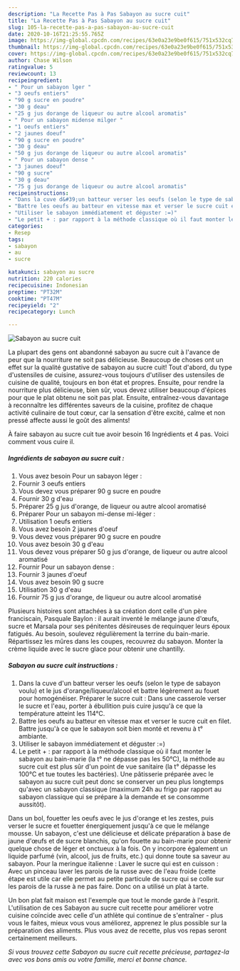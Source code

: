 ```yaml
---
description: "La Recette Pas à Pas Sabayon au sucre cuit"
title: "La Recette Pas à Pas Sabayon au sucre cuit"
slug: 105-la-recette-pas-a-pas-sabayon-au-sucre-cuit
date: 2020-10-16T21:25:55.765Z
image: https://img-global.cpcdn.com/recipes/63e0a23e9be0f615/751x532cq70/sabayon-au-sucre-cuit-photo-principale-de-la-recette.jpg
thumbnail: https://img-global.cpcdn.com/recipes/63e0a23e9be0f615/751x532cq70/sabayon-au-sucre-cuit-photo-principale-de-la-recette.jpg
cover: https://img-global.cpcdn.com/recipes/63e0a23e9be0f615/751x532cq70/sabayon-au-sucre-cuit-photo-principale-de-la-recette.jpg
author: Chase Wilson
ratingvalue: 5
reviewcount: 13
recipeingredient:
- " Pour un sabayon lger "
- "3 oeufs entiers"
- "90 g sucre en poudre"
- "30 g deau"
- "25 g jus dorange de liqueur ou autre alcool aromatis"
- " Pour un sabayon midense milger "
- "1 oeufs entiers"
- "2 jaunes doeuf"
- "90 g sucre en poudre"
- "30 g deau"
- "50 g jus dorange de liqueur ou autre alcool aromatis"
- " Pour un sabayon dense "
- "3 jaunes doeuf"
- "90 g sucre"
- "30 g deau"
- "75 g jus dorange de liqueur ou autre alcool aromatis"
recipeinstructions:
- "Dans la cuve d&#39;un batteur verser les oeufs (selon le type de sabayon voulu) et le jus d&#39;orange/liqueur/alcool et battre légèrement au fouet pour homogénéiser. Préparer le sucre cuit : Dans une casserole verser le sucre et l&#39;eau, porter à ébullition puis cuire jusqu&#39;à ce que la température atteint les 114°C."
- "Battre les oeufs au batteur en vitesse max et verser le sucre cuit en filet. Battre jusqu&#39;à ce que le sabayon soit bien monté et revenu à t° ambiante."
- "Utiliser le sabayon immédiatement et déguster :=)"
- "Le petit + : par rapport à la méthode classique où il faut monter le sabayon au bain-marie (la t° ne dépasse pas les 50°C), la méthode au sucre cuit est plus sûr d&#39;un point de vue sanitaire (la t° dépasse les 100°C et tue toutes les bactéries). Une pâtisserie préparée avec le sabayon au sucre cuit peut donc se conserver un peu plus longtemps qu&#39;avec un sabayon classique (maximum 24h au frigo par rapport au sabayon classique qui se prépare à la demande et se consomme aussitôt)."
categories:
- Resep
tags:
- sabayon
- au
- sucre

katakunci: sabayon au sucre 
nutrition: 220 calories
recipecuisine: Indonesian
preptime: "PT32M"
cooktime: "PT47M"
recipeyield: "2"
recipecategory: Lunch

---
```



![Sabayon au sucre cuit](https://img-global.cpcdn.com/recipes/63e0a23e9be0f615/751x532cq70/sabayon-au-sucre-cuit-photo-principale-de-la-recette.jpg)

La plupart des gens ont abandonné sabayon au sucre cuit à l'avance de peur que la nourriture ne soit pas délicieuse. Beaucoup de choses ont un effet sur la qualité gustative de sabayon au sucre cuit! Tout d'abord, du type d'ustensiles de cuisine, assurez-vous toujours d'utiliser des ustensiles de cuisine de qualité, toujours en bon état et propres. Ensuite, pour rendre la nourriture plus délicieuse, bien sûr, vous devez utiliser beaucoup d'épices pour que le plat obtenu ne soit pas plat. Ensuite, entraînez-vous davantage à reconnaître les différentes saveurs de la cuisine, profitez de chaque activité culinaire de tout cœur, car la sensation d'être excité, calme et non pressé affecte aussi le goût des aliments!

<!--inarticleads1-->

À faire sabayon au sucre cuit tue avoir besoin 16 Ingrédients et 4 pas. Voici comment vous cuire il.

##### Ingrédients de sabayon au sucre cuit :

1. Vous avez besoin  Pour un sabayon léger :
1. Fournir 3 oeufs entiers
1. Vous devez vous préparer 90 g sucre en poudre
1. Fournir 30 g d&#39;eau
1. Préparer 25 g jus d&#39;orange, de liqueur ou autre alcool aromatisé
1. Préparer  Pour un sabayon mi-dense mi-léger :
1. Utilisation 1 oeufs entiers
1. Vous avez besoin 2 jaunes d&#39;oeuf
1. Vous devez vous préparer 90 g sucre en poudre
1. Vous avez besoin 30 g d&#39;eau
1. Vous devez vous préparer 50 g jus d&#39;orange, de liqueur ou autre alcool aromatisé
1. Fournir  Pour un sabayon dense :
1. Fournir 3 jaunes d&#39;oeuf
1. Vous avez besoin 90 g sucre
1. Utilisation 30 g d&#39;eau
1. Fournir 75 g jus d&#39;orange, de liqueur ou autre alcool aromatisé


Plusieurs histoires sont attachées à sa création dont celle d&#39;un père franciscain, Pasquale Baylon : il aurait inventé le mélange jaune d&#39;œufs, sucre et Marsala pour ses pénitentes désireuses de requinquer leurs époux fatigués. Au besoin, soulevez régulièrement la terrine du bain-marie. Répartissez les mûres dans les coupes, recouvrez du sabayon. Monter la crème liquide avec le sucre glace pour obtenir une chantilly. 

<!--inarticleads2-->

##### Sabayon au sucre cuit instructions :

1. Dans la cuve d&#39;un batteur verser les oeufs (selon le type de sabayon voulu) et le jus d&#39;orange/liqueur/alcool et battre légèrement au fouet pour homogénéiser. Préparer le sucre cuit : Dans une casserole verser le sucre et l&#39;eau, porter à ébullition puis cuire jusqu&#39;à ce que la température atteint les 114°C.
1. Battre les oeufs au batteur en vitesse max et verser le sucre cuit en filet. Battre jusqu&#39;à ce que le sabayon soit bien monté et revenu à t° ambiante.
1. Utiliser le sabayon immédiatement et déguster :=)
1. Le petit + : par rapport à la méthode classique où il faut monter le sabayon au bain-marie (la t° ne dépasse pas les 50°C), la méthode au sucre cuit est plus sûr d&#39;un point de vue sanitaire (la t° dépasse les 100°C et tue toutes les bactéries). Une pâtisserie préparée avec le sabayon au sucre cuit peut donc se conserver un peu plus longtemps qu&#39;avec un sabayon classique (maximum 24h au frigo par rapport au sabayon classique qui se prépare à la demande et se consomme aussitôt).


Dans un bol, fouetter les oeufs avec le jus d&#39;orange et les zestes, puis verser le sucre et fouetter énergiquement jusqu&#39;à ce que le mélange mousse. Un sabayon, c&#39;est une délicieuse et délicate préparation à base de jaune d&#39;œufs et de sucre blanchis, qu&#39;on fouette au bain-marie pour obtenir quelque chose de léger et onctueux à la fois. On y incorpore également un liquide parfumé (vin, alcool, jus de fruits, etc.) qui donne toute sa saveur au sabayon. Pour la meringue italienne : Laver le sucre qui est en cuisson : Avec un pinceau laver les parois de la russe avec de l&#39;eau froide (cette étape est utile car elle permet au petite particule de sucre qui se colle sur les parois de la russe à ne pas faire. Donc on a utilisé un plat à tarte. 

<!--inarticleads1-->

<p>
Un bon plat fait maison est l'exemple que tout le monde garde à l'esprit. L'utilisation de ces Sabayon au sucre cuit recette pour améliorer votre cuisine coïncide avec celle d'un athlète qui continue de s'entraîner - plus vous le faites, mieux vous vous améliorez, apprenez le plus possible sur la préparation des aliments. Plus vous avez de recette, plus vos repas seront certainement meilleurs.
</p>

<p>
<i>Si vous trouvez cette Sabayon au sucre cuit recette précieuse, partagez-la avec vos bons amis ou votre famille, merci et bonne chance.</i>
</p>
